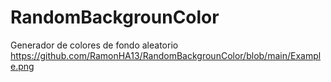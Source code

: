 # RandomBackgrounColor
Generador de colores de fondo aleatorio
https://github.com/RamonHA13/RandomBackgrounColor/blob/main/Example.png

